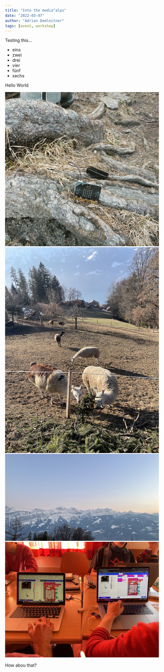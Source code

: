 ```yaml
---
title: "Into the media^alps"
date: "2022-03-07"
author: "Adrian Demleitner"
tags: [event, workshop]
---
```

Testing this…

- eins
- zwei
- drei
- vier
- fünf
- sechs

Hello World

![a micro:bit in the wild](files/2022-03-07-16-49-04.png)
![There were lamas!](files/mediaalps_lamas.jpg)
![The view from the place was absolutely breath taking](files/mediaalps_view.jpg)
![There was also a lot of sound nerding going on](files/mediaalps_sound.jpg)

How abou that?
